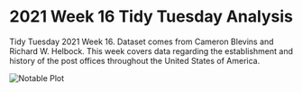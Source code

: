 # 2021 Week 16 Tidy Tuesday Analysis

Tidy Tuesday 2021 Week 16. Dataset comes from Cameron Blevins and Richard W. Helbock. This week covers data regarding the establishment and history of the post offices throughout the United States of America.

![Notable Plot](https://github.com/Tgordon523/tidy_tuesdays/blob/main/04-13-2021/plots/average_forest_area_overtime.png)